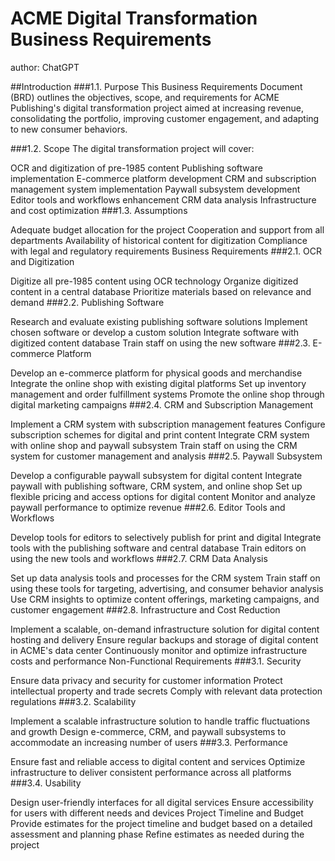 # ACME Digital Transformation Business Requirements
author: ChatGPT

##Introduction
###1.1. Purpose
This Business Requirements Document (BRD) outlines the objectives, scope, and requirements for ACME Publishing's digital transformation project aimed at increasing revenue, consolidating the portfolio, improving customer engagement, and adapting to new consumer behaviors.

###1.2. Scope
The digital transformation project will cover:

OCR and digitization of pre-1985 content
Publishing software implementation
E-commerce platform development
CRM and subscription management system implementation
Paywall subsystem development
Editor tools and workflows enhancement
CRM data analysis
Infrastructure and cost optimization
###1.3. Assumptions

Adequate budget allocation for the project
Cooperation and support from all departments
Availability of historical content for digitization
Compliance with legal and regulatory requirements
Business Requirements
###2.1. OCR and Digitization

Digitize all pre-1985 content using OCR technology
Organize digitized content in a central database
Prioritize materials based on relevance and demand
###2.2. Publishing Software

Research and evaluate existing publishing software solutions
Implement chosen software or develop a custom solution
Integrate software with digitized content database
Train staff on using the new software
###2.3. E-commerce Platform

Develop an e-commerce platform for physical goods and merchandise
Integrate the online shop with existing digital platforms
Set up inventory management and order fulfillment systems
Promote the online shop through digital marketing campaigns
###2.4. CRM and Subscription Management

Implement a CRM system with subscription management features
Configure subscription schemes for digital and print content
Integrate CRM system with online shop and paywall subsystem
Train staff on using the CRM system for customer management and analysis
###2.5. Paywall Subsystem

Develop a configurable paywall subsystem for digital content
Integrate paywall with publishing software, CRM system, and online shop
Set up flexible pricing and access options for digital content
Monitor and analyze paywall performance to optimize revenue
###2.6. Editor Tools and Workflows

Develop tools for editors to selectively publish for print and digital
Integrate tools with the publishing software and central database
Train editors on using the new tools and workflows
###2.7. CRM Data Analysis

Set up data analysis tools and processes for the CRM system
Train staff on using these tools for targeting, advertising, and consumer behavior analysis
Use CRM insights to optimize content offerings, marketing campaigns, and customer engagement
###2.8. Infrastructure and Cost Reduction

Implement a scalable, on-demand infrastructure solution for digital content hosting and delivery
Ensure regular backups and storage of digital content in ACME's data center
Continuously monitor and optimize infrastructure costs and performance
Non-Functional Requirements
###3.1. Security

Ensure data privacy and security for customer information
Protect intellectual property and trade secrets
Comply with relevant data protection regulations
###3.2. Scalability

Implement a scalable infrastructure solution to handle traffic fluctuations and growth
Design e-commerce, CRM, and paywall subsystems to accommodate an increasing number of users
###3.3. Performance

Ensure fast and reliable access to digital content and services
Optimize infrastructure to deliver consistent performance across all platforms
###3.4. Usability

Design user-friendly interfaces for all digital services
Ensure accessibility for users with different needs and devices
Project Timeline and Budget
Provide estimates for the project timeline and budget based on a detailed assessment and planning phase
Refine estimates as needed during the project